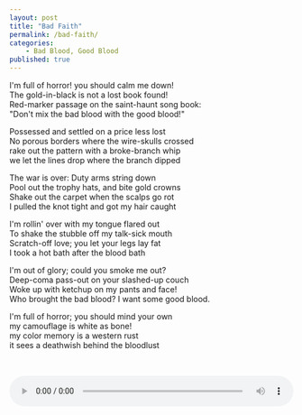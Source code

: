```yaml
---
layout: post
title: "Bad Faith"
permalink: /bad-faith/
categories:
    - Bad Blood, Good Blood
published: true
---
```


I'm full of horror! you should calm me down!   
The gold-in-black is not a lost book found!   
Red-marker passage on the saint-haunt song book:   
"Don't mix the bad blood with the good blood!"   

Possessed and settled on a price less lost   
No porous borders where the wire-skulls crossed   
rake out the pattern with a broke-branch whip   
we let the lines drop where the branch dipped

The war is over: Duty arms string down   
Pool out the trophy hats, and bite gold crowns   
Shake out the carpet when the scalps go rot   
I pulled the knot tight and got my hair caught   

I'm rollin' over with my tongue flared out   
To shake the stubble off my talk-sick mouth   
Scratch-off love; you let your legs lay fat   
I took a hot bath after the blood bath   

I'm out of glory; could you smoke me out?  
Deep-coma pass-out on your slashed-up couch  
Woke up with ketchup on my pants and face!  
Who brought the bad blood? I want some good blood.  

I'm full of horror; you should mind your own   
my camouflage is white as bone!    
my color memory is a western rust    
it sees a deathwish behind the bloodlust    

<audio controls style="width:100%;margin:2rem auto 0;">
  <source src="../assets/audio/Bad Faith.mp3" type="audio/mpeg">
Your browser does not support the audio element.
</audio>